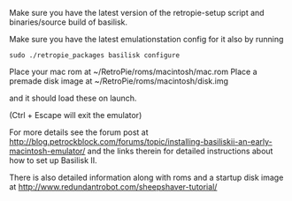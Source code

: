Make sure you have the latest version of the retropie-setup script and binaries/source build of basilisk.

Make sure you have the latest emulationstation config for it also by running

```
sudo ./retropie_packages basilisk configure
```

Place your mac rom at ~/RetroPie/roms/macintosh/mac.rom
Place a premade disk image at ~/RetroPie/roms/macintosh/disk.img

and it should load these on launch.

(Ctrl + Escape will exit the emulator)

For more details see the forum post at http://blog.petrockblock.com/forums/topic/installing-basiliskii-an-early-macintosh-emulator/ and the links therein for detailed instructions about how to set up Basilisk II.

There is also detailed information along with roms and a startup disk image at http://www.redundantrobot.com/sheepshaver-tutorial/